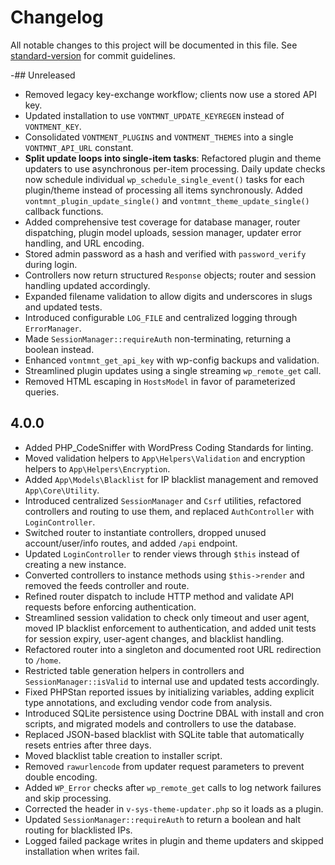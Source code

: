 # Changelog

All notable changes to this project will be documented in this file.
See [standard-version](https://github.com/conventional-changelog/standard-version) for commit guidelines.

-## Unreleased
- Removed legacy key-exchange workflow; clients now use a stored API key.
- Updated installation to use `VONTMNT_UPDATE_KEYREGEN` instead of `VONTMENT_KEY`.
- Consolidated `VONTMENT_PLUGINS` and `VONTMENT_THEMES` into a single `VONTMNT_API_URL` constant.
- **Split update loops into single-item tasks**: Refactored plugin and theme updaters to use asynchronous per-item processing. Daily update checks now schedule individual `wp_schedule_single_event()` tasks for each plugin/theme instead of processing all items synchronously. Added `vontmnt_plugin_update_single()` and `vontmnt_theme_update_single()` callback functions.
- Added comprehensive test coverage for database manager, router dispatching, plugin model uploads, session manager, updater error handling, and URL encoding.
- Stored admin password as a hash and verified with `password_verify` during login.
- Controllers now return structured `Response` objects; router and session handling updated accordingly.
- Expanded filename validation to allow digits and underscores in slugs and updated tests.
- Introduced configurable `LOG_FILE` and centralized logging through `ErrorManager`.
- Made `SessionManager::requireAuth` non-terminating, returning a boolean instead.
- Enhanced `vontmnt_get_api_key` with wp-config backups and validation.
- Streamlined plugin updates using a single streaming `wp_remote_get` call.
- Removed HTML escaping in `HostsModel` in favor of parameterized queries.

## 4.0.0
- Added PHP_CodeSniffer with WordPress Coding Standards for linting.
- Moved validation helpers to `App\Helpers\Validation` and encryption helpers to `App\Helpers\Encryption`.
- Added `App\Models\Blacklist` for IP blacklist management and removed `App\Core\Utility`.
- Introduced centralized `SessionManager` and `Csrf` utilities, refactored controllers and routing to use them, and replaced `AuthController` with `LoginController`.
- Switched router to instantiate controllers, dropped unused account/user/info routes, and added `/api` endpoint.
- Updated `LoginController` to render views through `$this` instead of creating a new instance.
- Converted controllers to instance methods using `$this->render` and removed the feeds controller and route.
- Refined router dispatch to include HTTP method and validate API requests before enforcing authentication.
- Streamlined session validation to check only timeout and user agent, moved IP blacklist enforcement to authentication, and added unit tests for session expiry, user-agent changes, and blacklist handling.
- Refactored router into a singleton and documented root URL redirection to `/home`.
- Restricted table generation helpers in controllers and `SessionManager::isValid` to internal use and updated tests accordingly.
- Fixed PHPStan reported issues by initializing variables, adding explicit type annotations, and excluding vendor code from analysis.
- Introduced SQLite persistence using Doctrine DBAL with install and cron scripts, and migrated models and controllers to use the database.
- Replaced JSON-based blacklist with SQLite table that automatically resets entries after three days.
- Moved blacklist table creation to installer script.
- Removed `rawurlencode` from updater request parameters to prevent double encoding.
- Added `WP_Error` checks after `wp_remote_get` calls to log network failures and skip processing.
- Corrected the header in `v-sys-theme-updater.php` so it loads as a plugin.
- Updated `SessionManager::requireAuth` to return a boolean and halt routing for blacklisted IPs.
- Logged failed package writes in plugin and theme updaters and skipped installation when writes fail.
